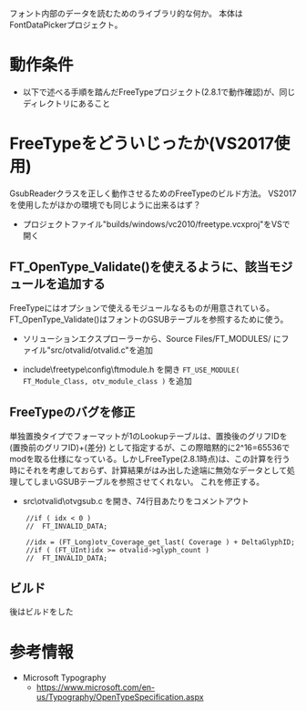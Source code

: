 フォント内部のデータを読むためのライブラリ的な何か。
本体はFontDataPickerプロジェクト。

# 動作条件
- 以下で述べる手順を踏んだFreeTypeプロジェクト(2.8.1で動作確認)が、同じディレクトリにあること

# FreeTypeをどういじったか(VS2017使用)
GsubReaderクラスを正しく動作させるためのFreeTypeのビルド方法。
VS2017を使用したがほかの環境でも同じように出来るはず？

- プロジェクトファイル"builds/windows/vc2010/freetype.vcxproj"をVSで開く


## FT_OpenType_Validate()を使えるように、該当モジュールを追加する

FreeTypeにはオプションで使えるモジュールなるものが用意されている。
FT_OpenType_Validate()はフォントのGSUBテーブルを参照するために使う。


- ソリューションエクスプローラーから、Source Files/FT_MODULES/ にファイル"src/otvalid/otvalid.c"を追加


- include\freetype\config\ftmodule.h を開き ```FT_USE_MODULE( FT_Module_Class, otv_module_class )``` を追加


## FreeTypeのバグを修正

単独置換タイプでフォーマットが1のLookupテーブルは、置換後のグリフIDを (置換前のグリフID)+(差分) として指定するが、この際暗黙的に2^16=65536でmodを取る仕様になっている。しかしFreeType(2.8.1時点)は、この計算を行う時にそれを考慮しておらず、計算結果がはみ出した途端に無効なデータとして処理してしまいGSUBテーブルを参照させてくれない。
これを修正する。

- src\otvalid\otvgsub.c を開き、74行目あたりをコメントアウト
```
    //if ( idx < 0 )
    //  FT_INVALID_DATA;
    
    //idx = (FT_Long)otv_Coverage_get_last( Coverage ) + DeltaGlyphID;
    //if ( (FT_UInt)idx >= otvalid->glyph_count )
    //  FT_INVALID_DATA;
```

## ビルド
後はビルドをした

# 参考情報
- Microsoft Typography
  - https://www.microsoft.com/en-us/Typography/OpenTypeSpecification.aspx
